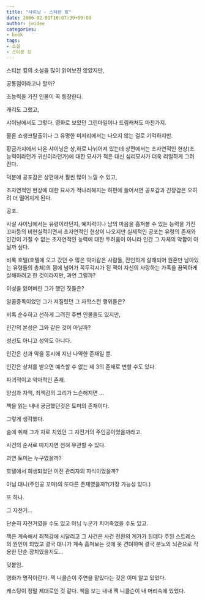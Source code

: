 ```yaml
---
title: "샤이닝 - 스티븐 킹"
date: 2006-02-01T10:07:39+09:00
author: jeidee
categories:
- book
tags:
- 소설
- 스티븐 킹
---
```


스티븐 킹의 소설을 많이 읽어보진 않았지만,

공통점이라고나 할까?

초능력을 가진 인물이 꼭 등장한다.

캐리도 그랬고,

샤이닝에서도 그렇다. 영화로 보았던 그린마일이나 드림캐쳐도 마찬가지.

물론 쇼생크탈출이나 그 유명한 미저리에서는 나오지 않는 걸로 기억하지만.

 

황금가지에서 나온 샤이닝은 상,하로 나뉘어져 있는데 상편에서는 초자연적인 현상(초능력이라던가 귀신이라던가)에 대한 묘사가 적은 대신 심리묘사가 더욱 리얼하게 그려진다.

덕분에 공포감은 상편에서 훨씬 많이 느낄 수 있고,

초자연적인 현상에 대한 묘사가 적나라해지는 하편에 들어서면 공포감과 긴장감은 오히려 더 떨어지게 된다.

 

공포.

사실 샤이닝에서는 유령이라던지, 예지력이나 남의 마음을 훔쳐볼 수 있는 능력을 가진 꼬마등의 비현실적이면서 초자연적인 현상이 나오지만 실제적인 공포는 유령의 존재와 인간이 가질 수 없는 초자연적인 능력에 대한 두려움이 아니라 인간 그 자체의 악함이 아닐까 싶다.

비록 호텔(호텔에 오고 갔던 수 많은 악마같은 사람들, 잔인하게 살해되어 원혼만 남아있는 유령들의 총체)의 꾐에 넘어가 꼭두각시가 된  잭이 자신의 사랑하는 가족을 끔찍하게 살해하려고 한 것이라지만, 과연 그럴까?

이성을 잃어버린 그가 했던 짓들은?

알콜중독이었던 그가 저질렀던 그 자학스런 행위들은?

비록 순수하고 선하게 그려진 주변 인물들도 있지만,

인간의 본성은 그와 같은 것이 아닐까?

성선도 아니고 성악도 아니다.

인간은 선과 악을 동시에 지닌 나약한 존재일 뿐.

 

인간은 상처를 받으면 예측할 수 없는 제 3의 존재로 변할 수도 있다.

파괴적이고 악마적인 존재.

양심과 자책, 죄책감의 고리가 느슨해지면 ...

 

책을 읽는 내내 궁금했던것은 토미의 존재이다.

그렇게 생각했다.

술에 취해 그가 차로 치었던 그 자전거의 주인공이었을까라고.

사건의 순서로 따지자면 전혀 무관할 수 있다.

과연 토미는 누구였을까?

호텔에서 희생되었던 이전 관리자의 자식이었을까?

아님 대니(주인공 꼬마)의 또다른 존재였을까?(가장 가능성 있다.)

또 하나.

그 자전거...

단순히 자전거였을 수도 있고 아님 누군가 치어죽었을 수도 있고.

잭은 계속해서 죄책감에 시달리고 그 사건은 사건 전환의 계가가 된데다 주된 스트레스의 원인이 되었고 결국 대니가 계속 훔쳐보는 것에 못 견뎌하며 결국 분노의 뇌관으로 작용한 단순 장치였을지도...

 

덧붙임.

 영화가 명작이란다. 잭 니콜슨이 주연을 맡았다는 것은 이미 알고 있었다.

 캐스팅이 정말 제대로인 것 같다. 책을 보는 내내 잭 니콜슨이 내 머리속에 있었다.